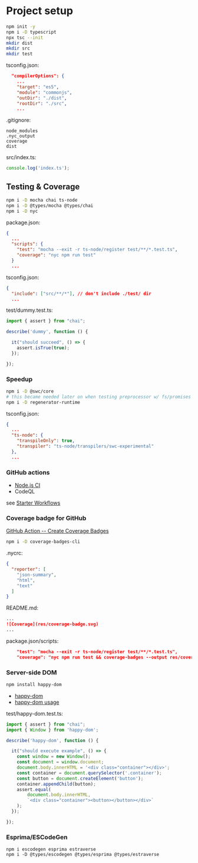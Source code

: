 # Project setup

```bash
npm init -y
npm i -D typescript
npx tsc --init
mkdir dist
mkdir src
mkdir test
```

tsconfig.json:

```json
  "compilerOptions": {
    ...
    "target": "es5",
    "module": "commonjs",
    "outDir": "./dist",
    "rootDir": "./src",
    ...
```

.gitignore:

```
node_modules
.nyc_output
coverage
dist
```

src/index.ts:

```typescript
console.log('index.ts');
```

## Testing & Coverage

```bash
npm i -D mocha chai ts-node
npm i -D @types/mocha @types/chai
npm i -D nyc
```

package.json:

```json
{
  ...
  "scripts": {
    "test": "mocha --exit -r ts-node/register test/**/*.test.ts",
    "coverage": "nyc npm run test"
  }
  ...
```

tsconfig.json:

```json
{
  "include": ["src/**/*"], // don't include ./test/ dir
  ...
```

test/dummy.test.ts:

```typescript
import { assert } from "chai";

describe('dummy', function () {

  it("should succeed", () => {
    assert.isTrue(true);
  });

});
```

### Speedup

```bash
npm i -D @swc/core
# this became needed later on when testing preprocessor w/ fs/promises file access
npm i -D regenerator-runtime
```

tsconfig.json:

```json
{
  ...
  "ts-node": {
    "transpileOnly": true,
    "transpiler": "ts-node/transpilers/swc-experimental"
  },
  ...
```

### GitHub actions

* [Node.js CI](https://docs.github.com/en/actions/automating-builds-and-tests/building-and-testing-nodejs)
* CodeQL

see [Starter Workflows](https://github.com/actions/starter-workflows)

### Coverage badge for GitHub

[GitHub Action -- Create Coverage Badges](https://github.com/marketplace/actions/create-coverage-badges)

```bash
npm i -D coverage-badges-cli
```

.nycrc:

```json
{
  "reporter": [
    "json-summary",
    "html",
    "text"
  ]
}
```

README.md:

```markdown
...
![Coverage](res/coverage-badge.svg)
...
```

package.json/scripts:

```json
    "test": "mocha --exit -r ts-node/register test/**/*.test.ts",
    "coverage": "nyc npm run test && coverage-badges --output res/coverage-badge.svg"
```

### Server-side DOM

```bash
npm install happy-dom
```

- [happy-dom](https://github.com/capricorn86/happy-dom)
- [happy-dom usage](https://github.com/capricorn86/happy-dom/tree/master/packages/happy-dom#usage)

test/happy-dom.test.ts:

```typescript
import { assert } from "chai";
import { Window } from 'happy-dom';

describe('happy-dom', function () {

  it("should execute example", () => {
    const window = new Window();
    const document = window.document;
    document.body.innerHTML = '<div class="container"></div>';
    const container = document.querySelector('.container');
    const button = document.createElement('button');
    container.appendChild(button);
    assert.equal(
        document.body.innerHTML,
        `<div class="container"><button></button></div>`
    );
  });

});
```

### Esprima/ESCodeGen

```
npm i escodegen esprima estraverse
npm i -D @types/escodegen @types/esprima @types/estraverse
```
